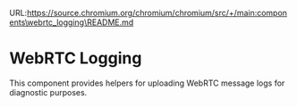 URL:https://source.chromium.org/chromium/chromium/src/+/main:components\webrtc_logging\README.md
# WebRTC Logging

This component provides helpers for uploading WebRTC message logs for diagnostic
purposes.
